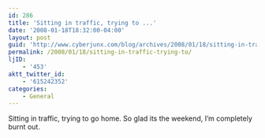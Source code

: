 ```yaml
---
id: 286
title: 'Sitting in traffic, trying to ...'
date: '2008-01-18T18:32:00-04:00'
layout: post
guid: 'http://www.cyberjunx.com/blog/archives/2008/01/18/sitting-in-traffic-trying-to/'
permalink: /2008/01/18/sitting-in-traffic-trying-to/
ljID:
    - '453'
aktt_twitter_id:
    - '615242352'
categories:
    - General
---
```


Sitting in traffic, trying to go home. So glad its the weekend, I’m completely burnt out.